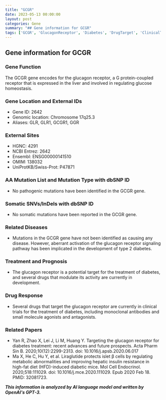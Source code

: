 ```yaml
---
title: "GCGR"
date: 2023-05-13 00:00:00
layout: post
categories: Gene
summary: "## Gene information for GCGR"
tags: ['GCGR', 'GlucagonReceptor', 'Diabetes', 'DrugTarget', 'ClinicalTrials', 'GeneticInformation', 'GeneFunction', 'Pathology']
---
```


## Gene information for GCGR

### Gene Function
The GCGR gene encodes for the glucagon receptor, a G protein-coupled receptor that is expressed in the liver and involved in regulating glucose homeostasis. 

### Gene Location and External IDs
- Gene ID: 2642
- Genomic location: Chromosome 17q25.3
- Aliases: GLR, GLR1, GCGR1, GGR

### External Sites
- HGNC: 4291
- NCBI Entrez: 2642
- Ensembl: ENSG00000141510
- OMIM: 138032
- UniProtKB/Swiss-Prot: P47871

### AA Mutation List and Mutation Type with dbSNP ID
- No pathogenic mutations have been identified in the GCGR gene.

### Somatic SNVs/InDels with dbSNP ID
- No somatic mutations have been reported in the GCGR gene.

### Related Diseases
- Mutations in the GCGR gene have not been identified as causing any disease. However, aberrant activation of the glucagon receptor signaling pathway has been implicated in the development of type 2 diabetes.

### Treatment and Prognosis
- The glucagon receptor is a potential target for the treatment of diabetes, and several drugs that modulate its activity are currently in development.

### Drug Response
- Several drugs that target the glucagon receptor are currently in clinical trials for the treatment of diabetes, including monoclonal antibodies and small molecule agonists and antagonists.

### Related Papers
- Yan R, Zhao X, Lei J, Li M, Huang Y. Targeting the glucagon receptor for diabetes treatment: recent advances and future prospects. Acta Pharm Sin B. 2020;10(12):2299-2313. doi: 10.1016/j.apsb.2020.06.017
- Ma X, He C, Hu Y, et al. Liraglutide protects islet β cells by regulating metabolic abnormalities and improving hepatic insulin resistance in high-fat diet (HFD)-induced diabetic mice. Mol Cell Endocrinol. 2020;518:111029. doi: 10.1016/j.mce.2020.111029. Epub 2020 Feb 18. PMID: 32081723.

**_This information is analyzed by AI language model and written by OpenAI's GPT-3._**